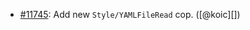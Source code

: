 * [#11745](https://github.com/rubocop/rubocop/pull/11745): Add new `Style/YAMLFileRead` cop. ([@koic][])
